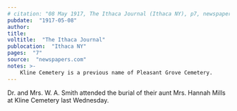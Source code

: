 ```yaml
---
# citation: "08 May 1917, The Ithaca Journal (Ithaca NY), p7, newspapers.com"
pubdate:  "1917-05-08"
author: 
title: 
voltitle:  "The Ithaca Journal"
publocation:  "Ithaca NY"
pages:  "7"
source:  "newspapers.com"
notes: >-
    Kline Cemetery is a previous name of Pleasant Grove Cemetery.
--- 
```

Dr. and Mrs. W. A. Smith attended the burial of their aunt Mrs. Hannah Mills at Kline Cemetery last Wednesday.

